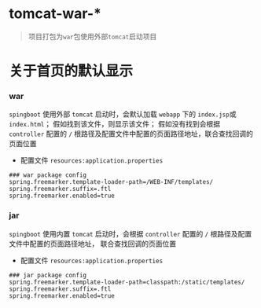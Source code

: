# tomcat-war-*
> 项目打包为`war`包使用外部`tomcat`启动项目

# 关于首页的默认显示

### war

`spingboot` 使用外部 `tomcat` 启动时，会默认加载 `webapp` 下的 `index.jsp`或 `index.html`；
假如找到该文件，则显示该文件；
假如没有找到会根据 `controller` 配置的 `/` 根路径及配置文件中配置的页面路径地址，联合查找回调的页面位置

* 配置文件 `resources:application.properties`

```properties
### war package config
spring.freemarker.template-loader-path=/WEB-INF/templates/
spring.freemarker.suffix=.ftl
spring.freemarker.enabled=true
```

### jar

`spingboot` 使用内置 `tomcat` 启动时，会根据 `controller` 配置的 `/` 根路径及配置文件中配置的页面路径地址，
联合查找回调的页面位置

* 配置文件 `resources:application.properties`

```properties
### jar package config
spring.freemarker.template-loader-path=classpath:/static/templates/
spring.freemarker.suffix=.ftl
spring.freemarker.enabled=true
```

